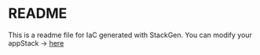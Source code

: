 # README
This is a readme file for IaC generated with StackGen.
You can modify your appStack -> [here](http://main.dev.stackgen.com/appstacks/335dcd08-dcee-4392-8b5f-07816e81c3e9)
